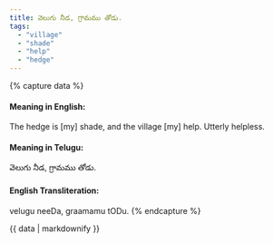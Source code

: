 ```yaml
---
title: వెలుగు నీడ, గ్రామము తోడు.
tags:
  - "village"
  - "shade"
  - "help"
  - "hedge"
---
```


{% capture data %}
#### Meaning in English:
The hedge is [my] shade, and the village [my] help.
Utterly helpless.

#### Meaning in Telugu:
వెలుగు నీడ, గ్రామము తోడు.

#### English Transliteration:
velugu neeDa, graamamu tODu.
{% endcapture %}

{{ data | markdownify }}

